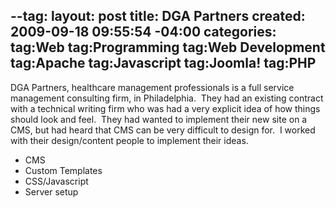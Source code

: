 --tag:
layout: post
title: DGA Partners
created: 2009-09-18 09:55:54 -04:00
categories: 
tag:Web
tag:Programming
tag:Web Development
tag:Apache
tag:Javascript
tag:Joomla!
tag:PHP
---
<p>DGA Partners, healthcare management professionals is a full service management consulting firm, in Philadelphia.&nbsp; They had an existing contract with a technical writing firm who was had a very explicit idea of how things should look and feel.&nbsp; They had wanted to implement their new site on a CMS, but had heard that CMS can be very difficult to design for.&nbsp; I worked with their design/content people to implement their ideas.</p><ul><li>CMS</li><li>Custom Templates</li><li>CSS/Javascript</li><li>Server setup</li></ul>
